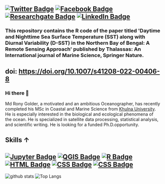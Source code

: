 
[![Twitter Badge](https://img.shields.io/twitter/follow/rony_golderku?style=social)](https://twitter.com/rony_golderku)
[![Facebook Badge](https://img.shields.io/badge/Facebook-1877F2?style=for-the-badge&logo=facebook&logoColor=white)](https://www.facebook.com/ronygolderku)
[![Researchgate Badge](http://www.researchgate.net/favicon.ico)](https://www.researchgate.net/profile/Md-Golder)
[![LinkedIn Badge](https://img.shields.io/badge/connect-LinkedIn-blue)](https://www.linkedin.com/in/ronygolder/)
--
### This repository contains the R code of the paper titled 'Daytime and Nighttime Sea Surface Temperature (SST) along with Diurnal Variability (D-SST) in the Northern Bay of Bengal: A Remote Sensing Approach' published by Thalassas: An International journal of Marine Science, Springer Nature. <br>
doi: https://doi.org/10.1007/s41208-022-00406-8
-
### Hi there 👋

Md Rony Golder, a motivated and an ambitious Oceanographer, has recently completed his MSc in Coastal and Marine Science from [Khulna University](https://ku.ac.bd/). He is especially interested in the biological and ecological phenomena of the ocean. He is specialized in satellite data processing, statistical analysis, and scientific writing. He is looking for a funded Ph.D.opportunity.

## Skills ↑
[![Jupyter Badge](https://img.shields.io/badge/Jupyter-F37626.svg?&style=for-the-badge&logo=Jupyter&logoColor=white)](https://ronygolderku.netlify.app/)
[![QGIS Badge](https://img.shields.io/badge/qgis-3.16_Hannover_-93b023?&style=for-the-badge&logo=qgis&logoColor=white)](https://ronygolderku.netlify.app/)
[![R Badge](https://img.shields.io/badge/R-276DC3?style=for-the-badge&logo=r&logoColor=white)](https://ronygolderku.netlify.app/)
[![HTML Badge](https://img.shields.io/badge/HTML5-E34F26?style=for-the-badge&logo=html5&logoColor=white)](https://ronygolderku.netlify.app/)
[![CSS Badge](https://img.shields.io/badge/CSS3-1572B6?style=for-the-badge&logo=css3&logoColor=white)](https://ronygolderku.netlify.app/)
[![CSS Badge](https://img.shields.io/badge/JavaScript-323330?style=for-the-badge&logo=javascript&logoColor=F7DF1E)](https://ronygolderku.netlify.app/)
-
![github stats](https://github-readme-stats.vercel.app/api?username=ronygolderku&theme=blue-green&show_icons=true)
![Top Langs](https://github-readme-stats.vercel.app/api/top-langs/?username=ronygolderku&theme=blue-green)


<!-- &show_icons=true -->
